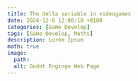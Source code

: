 ```yaml
---
title: The delta variable in videogames
date: 2024-12-8 12:00:10 +0100
categories: [Game Develop]
tags: [Game Develop, Maths]
description: Lorem Ipsum
math: true
image:
  path:
  alt: Godot Enginge Web Page
---
```

